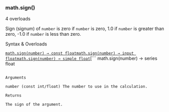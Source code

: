 ### math.sign()

4 overloads

Sign (signum) of `number` is zero if `number` is zero, 1.0 if `number` is greater than zero, -1.0 if `number` is less than zero.

Syntax & Overloads

[```
math.sign(number) → const float
```](#fun_math.sign-0)[```
math.sign(number) → input float
```](#fun_math.sign-1)[```
math.sign(number) → simple float
```](#fun_math.sign-2)[```
math.sign(number) → series float
```](#fun_math.sign-3)

Arguments

number (const int/float) The number to use in the calculation.

Returns

The sign of the argument.
